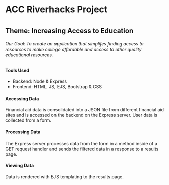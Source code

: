 <h1>ACC Riverhacks Project<h1>

  <h2>Theme:  Increasing Access to Education</h2>

  <h6>Our Goal:  To create an application that simplifes finding access to resources to make college affordable and access to other quality educational resources.</h6>
  
  <h4>Tools Used</h4>
  <ul>
    <li>Backend:  Node & Express</li>
    <li>Frontend:  HTML, JS, EJS, Bootstrap & CSS</li>
  </ul>
  
  <h4>Accessing Data</h4>
  <p>
  Financial aid data is consolidated into a JSON file from different financial aid sites and is accessed on the backend on the Express server.  User data is collected from a form.
  </p>
  
  <h4>Processing Data</h4>
  <p>
    The Express server processes data from the form in a method inside of a GET request handler and sends the filtered data in a response to a results page.
  </p>
  
  <h4>Viewing Data</h4>
  <p>
    Data is rendered with EJS templating to the results page.
  </p>
